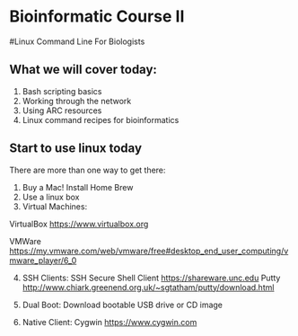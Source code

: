 Bioinformatic Course II
===================

#Linux Command Line For Biologists

## What we will cover today:

1. Bash scripting basics
2. Working through the network
3. Using ARC resources
4. Linux command recipes for bioinformatics

## Start to use linux today

There are more than one way to get there:
 
1. Buy a Mac! Install Home Brew
2. Use a linux box
3. Virtual Machines:

  VirtualBox https://www.virtualbox.org 
  
  VMWare https://my.vmware.com/web/vmware/free#desktop_end_user_computing/vmware_player/6_0
  
4. SSH Clients:
  SSH Secure Shell Client https://shareware.unc.edu
  Putty http://www.chiark.greenend.org.uk/~sgtatham/putty/download.html

5. Dual Boot:
  Download bootable USB drive or CD image
  
6. Native Client:
  Cygwin https://www.cygwin.com



